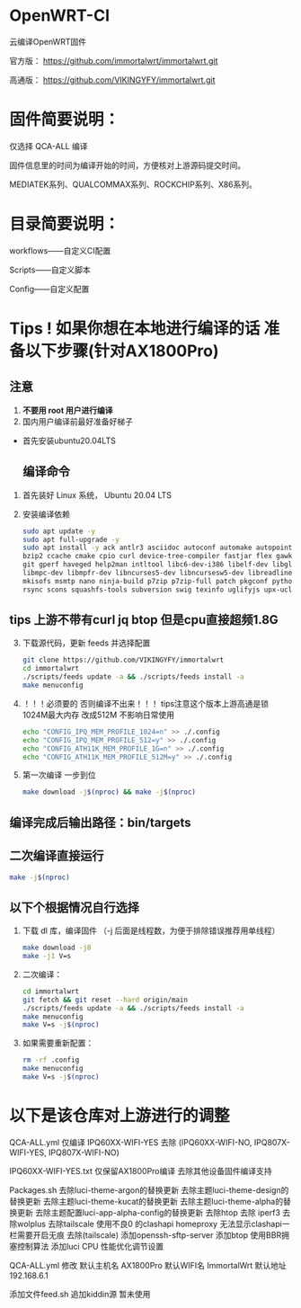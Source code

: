 # OpenWRT-CI
云编译OpenWRT固件

官方版：
https://github.com/immortalwrt/immortalwrt.git

高通版：
https://github.com/VIKINGYFY/immortalwrt.git

# 固件简要说明：

仅选择 QCA-ALL 编译

固件信息里的时间为编译开始的时间，方便核对上游源码提交时间。

MEDIATEK系列、QUALCOMMAX系列、ROCKCHIP系列、X86系列。

# 目录简要说明：

workflows——自定义CI配置

Scripts——自定义脚本

Config——自定义配置

# Tips ! 如果你想在本地进行编译的话 准备以下步骤(针对AX1800Pro)

## 注意

1. **不要用 root 用户进行编译**
2. 国内用户编译前最好准备好梯子

- 首先安装ubuntu20.04LTS
  ## 编译命令

1. 首先装好 Linux 系统， Ubuntu 20.04 LTS

2. 安装编译依赖

   ```bash
   sudo apt update -y
   sudo apt full-upgrade -y
   sudo apt install -y ack antlr3 asciidoc autoconf automake autopoint binutils bison build-essential \
   bzip2 ccache cmake cpio curl device-tree-compiler fastjar flex gawk gettext gcc-multilib g++-multilib \
   git gperf haveged help2man intltool libc6-dev-i386 libelf-dev libglib2.0-dev libgmp3-dev libltdl-dev \
   libmpc-dev libmpfr-dev libncurses5-dev libncursesw5-dev libreadline-dev libssl-dev libtool lrzsz \
   mkisofs msmtp nano ninja-build p7zip p7zip-full patch pkgconf python2.7 python3 python3-pip libpython3-dev qemu-utils \
   rsync scons squashfs-tools subversion swig texinfo uglifyjs upx-ucl unzip vim wget xmlto xxd zlib1g-dev
   
   ```
## tips 上游不带有curl jq btop 但是cpu直接超频1.8G

3. 下载源代码，更新 feeds 并选择配置

   ```bash
   git clone https://github.com/VIKINGYFY/immortalwrt
   cd immortalwrt
   ./scripts/feeds update -a && ./scripts/feeds install -a
   make menuconfig
   
   ```

4. ！！！必须要的 否则编译不出来！！！ tips注意这个版本上游高通是锁1024M最大内存 改成512M 不影响日常使用

   ```bash
   echo "CONFIG_IPQ_MEM_PROFILE_1024=n" >> ./.config
   echo "CONFIG_IPQ_MEM_PROFILE_512=y" >> ./.config
   echo "CONFIG_ATH11K_MEM_PROFILE_1G=n" >> ./.config
   echo "CONFIG_ATH11K_MEM_PROFILE_512M=y" >> ./.config
   
   ```

5. 第一次编译 一步到位

   ```bash
   make download -j$(nproc) && make -j$(nproc)
   
   ```


## 编译完成后输出路径：bin/targets


## 二次编译直接运行

   ```bash
   make -j$(nproc)

   ```

## 以下个根据情况自行选择

1. 下载 dl 库，编译固件
（-j 后面是线程数，为便于排除错误推荐用单线程）

   ```bash
   make download -j8
   make -j1 V=s
   ```

2. 二次编译：

   ```bash
   cd immortalwrt
   git fetch && git reset --hard origin/main
   ./scripts/feeds update -a && ./scripts/feeds install -a
   make menuconfig
   make V=s -j$(nproc)
   ```

3. 如果需要重新配置：

   ```bash
   rm -rf .config
   make menuconfig
   make V=s -j$(nproc)
   ```
   
# 以下是该仓库对上游进行的调整
QCA-ALL.yml
仅编译 IPQ60XX-WIFI-YES 去除 (IPQ60XX-WIFI-NO, IPQ807X-WIFI-YES, IPQ807X-WIFI-NO)

IPQ60XX-WIFI-YES.txt
仅保留AX1800Pro编译 去除其他设备固件编译支持

Packages.sh
去除luci-theme-argon的替换更新 去除主题luci-theme-design的替换更新 去除主题luci-theme-kucat的替换更新 去除主题luci-theme-alpha的替换更新 去除主题配置luci-app-alpha-config的替换更新
去除htop 去除 iperf3 去除wolplus 去除tailscale
使用不良0 的clashapi homeproxy 无法显示clashapi一栏需要开启无痕 去除(tailscale)
添加openssh-sftp-server 添加btop 使用BBR拥塞控制算法 添加luci CPU 性能优化调节设置 

QCA-ALL.yml
修改 默认主机名 AX1800Pro 默认WIFI名 ImmortalWrt 默认地址 192.168.6.1

添加文件feed.sh 追加kiddin源 暂未使用
